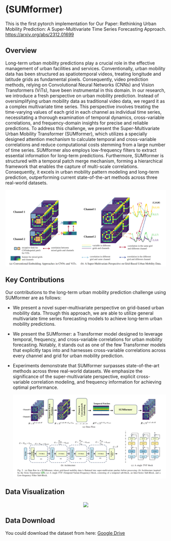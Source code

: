 # (SUMformer)
 This is the first pytorch implementation for Our Paper: Rethinking Urban Mobility Prediction: A Super-Multivariate Time Series Forecasting Approach.  https://arxiv.org/abs/2312.01699 

## Overview 

Long-term urban mobility predictions play a crucial role in the effective management of urban facilities and services. Conventionally, urban mobility data has been structured as spatiotemporal videos, treating longitude and latitude grids as fundamental pixels. Consequently, video prediction methods, relying on Convolutional Neural Networks (CNNs) and Vision Transformers (ViTs), have been instrumental in this domain. In our research, we introduce a fresh perspective on urban mobility prediction. Instead of oversimplifying urban mobility data as traditional video data, we regard it as a complex multivariate time series. This perspective involves treating the time-varying values of each grid in each channel as individual time series, necessitating a thorough examination of temporal dynamics, cross-variable correlations, and frequency-domain insights for precise and reliable predictions. To address this challenge, we present the Super-Multivariate Urban Mobility Transformer (SUMformer), which utilizes a specially designed attention mechanism to calculate temporal and cross-variable correlations and reduce computational costs stemming from a large number of time series. SUMformer also employs low-frequency filters to extract essential information for long-term predictions. Furthermore, SUMformer is structured with a temporal patch merge mechanism, forming a hierarchical framework that enables the capture of multi-scale correlations. Consequently, it excels in urban mobility pattern modeling and long-term prediction, outperforming current state-of-the-art methods across three real-world datasets.
<p align="center">
    <img src="images/CNNVIT_SUM.jpg" width="700" align="center">
</p>

## Key Contributions

Our contributions to the long-term urban mobility prediction challenge using SUMformer are as follows:

- We present a novel super-multivariate perspective on grid-based urban mobility data. Through this approach, we are able to utilize general multivariate time series forecasting models to achieve long-term urban mobility predictions.

- We present the SUMformer: a Transformer model designed to leverage temporal, frequency, and cross-variable correlations for urban mobility forecasting. Notably, it stands out as one of the few Transformer models that explicitly taps into and harnesses cross-variable correlations across every channel and grid for urban mobility prediction.

- Experiments  demonstrate that SUMformer surpasses state-of-the-art methods across three real-world datasets. We emphasize the significance of the super-multivariate perspective, explicit cross-variable correlation modeling, and frequency information for achieving optimal performance.

  

  <p align="center">
      <img src="images/wholearch.jpg" width="800" align="center">
  </p>

## Data Visualization

<p align="center">
    <img src="images/space_vis.png" width="800" align="center">
</p>



## Data Download

You could download the dataset from here: [Google Drive](https://drive.google.com/drive/folders/1Kdw-RsWYt7pLUlKNg_3R9Ypw6pZGTrCu?usp=drive_link)

